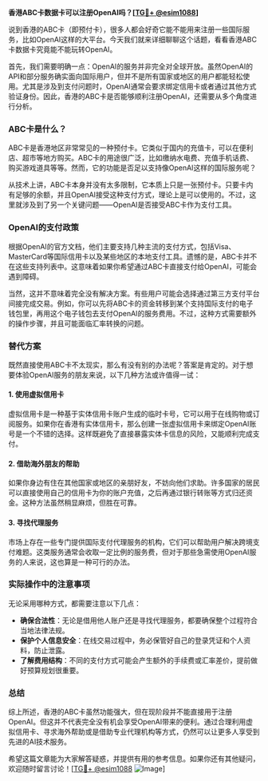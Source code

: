 **香港ABC卡数据卡可以注册OpenAI吗？[[TG💪+ @esim1088](https://t.me/s/esim1088)]**

说到香港的ABC卡（即预付卡），很多人都会好奇它能不能用来注册一些国际服务，比如OpenAI这样的大平台。今天我们就来详细聊聊这个话题，看看香港ABC卡数据卡究竟能不能玩转OpenAI。

首先，我们需要明确一点：OpenAI的服务并非完全对全球开放。虽然OpenAI的API和部分服务确实面向国际用户，但并不是所有国家或地区的用户都能轻松使用。尤其是涉及到支付问题时，OpenAI通常会要求绑定信用卡或者通过其他方式验证身份。因此，香港的ABC卡是否能够顺利注册OpenAI，还需要从多个角度进行分析。

### ABC卡是什么？

ABC卡是香港地区非常常见的一种预付卡。它类似于国内的充值卡，可以在便利店、超市等地方购买。ABC卡的用途很广泛，比如缴纳水电费、充值手机话费、购买游戏道具等等。然而，它的功能是否足以支持像OpenAI这样的国际服务呢？

从技术上讲，ABC卡本身并没有太多限制，它本质上只是一张预付卡。只要卡内有足够的余额，并且OpenAI接受这种支付方式，理论上是可以使用的。不过，这里就涉及到了另一个关键问题——OpenAI是否接受ABC卡作为支付工具。

### OpenAI的支付政策

根据OpenAI的官方文档，他们主要支持几种主流的支付方式，包括Visa、MasterCard等国际信用卡以及某些地区的本地支付工具。遗憾的是，ABC卡并不在这些支持列表中。这意味着如果你希望通过ABC卡直接支付给OpenAI，可能会遇到障碍。

当然，这并不意味着完全没有解决方案。有些用户可能会选择通过第三方支付平台间接完成交易。例如，你可以先将ABC卡的资金转移到某个支持国际支付的电子钱包里，再用这个电子钱包去支付OpenAI的服务费用。不过，这种方式需要额外的操作步骤，并且可能面临汇率转换的问题。

### 替代方案

既然直接使用ABC卡不太现实，那么有没有别的办法呢？答案是肯定的。对于想要体验OpenAI服务的朋友来说，以下几种方法或许值得一试：

#### 1. 使用虚拟信用卡
虚拟信用卡是一种基于实体信用卡账户生成的临时卡号，它可以用于在线购物或订阅服务。如果你在香港有实体信用卡，那么创建一张虚拟信用卡来绑定OpenAI账号是一个不错的选择。这样既避免了直接暴露实体卡信息的风险，又能顺利完成支付。

#### 2. 借助海外朋友的帮助
如果你身边有住在其他国家或地区的亲朋好友，不妨向他们求助。许多国家的居民可以直接使用自己的信用卡为你的账户充值，之后再通过银行转账等方式归还资金。这种方法虽然稍显麻烦，但胜在可靠。

#### 3. 寻找代理服务
市场上存在一些专门提供国际支付代理服务的机构，它们可以帮助用户解决跨境支付难题。这类服务通常会收取一定比例的服务费，但对于那些急需使用OpenAI服务的人来说，这也算是一种可行的办法。

### 实际操作中的注意事项

无论采用哪种方式，都需要注意以下几点：

- **确保合法性**：无论是借用他人账户还是寻找代理服务，都要确保整个过程符合当地法律法规。
- **保护个人信息安全**：在线交易过程中，务必保管好自己的登录凭证和个人资料，防止泄露。
- **了解费用结构**：不同的支付方式可能会产生额外的手续费或汇率差价，提前做好预算规划很重要。

### 总结

综上所述，香港的ABC卡虽然功能强大，但在现阶段并不能直接用于注册OpenAI。但这并不代表完全没有机会享受OpenAI带来的便利。通过合理利用虚拟信用卡、寻求海外帮助或是借助专业代理机构等方式，仍然可以让更多人享受到先进的AI技术服务。

希望这篇文章能为大家解答疑惑，并提供有用的参考信息。如果你还有其他疑问，欢迎随时留言讨论！[[TG💪+ @esim1088](https://t.me/s/esim1088) ![Image](https://i.postimg.cc/4NQfJmqS/Snipaste-2025-05-13-00-14-12.png)]